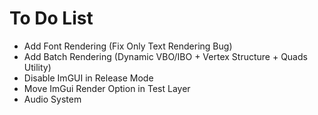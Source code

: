 # To Do List

* Add Font Rendering (Fix Only Text Rendering Bug)
* Add Batch Rendering (Dynamic VBO/IBO + Vertex Structure + Quads Utility)
* Disable ImGUI in Release Mode
* Move ImGui Render Option in Test Layer
* Audio System